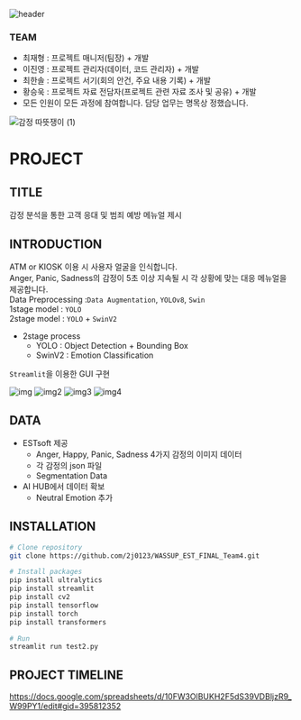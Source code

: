 ![header](https://capsule-render.vercel.app/api?type=waving&color=BDBDB6&height=200&section=header&text=WASSUP%20FINAL%20PROJECT&fontColor=FFFFFF&fontSize=70)
### TEAM
  + 최재형 : 프로젝트 매니저(팀장) + 개발 
  + 이진영 : 프로젝트 관리자(데이터, 코드 관리자) + 개발
  + 최한솔 : 프로젝트 서기(회의 안건, 주요 내용 기록) + 개발
  + 황승욱 : 프로젝트 자료 전담자(프로젝트 관련 자료 조사 및 공유) + 개발
  + 모든 인원이 모든 과정에 참여합니다. 담당 업무는 명목상 정했습니다.

![감정 따뜻쟁이 (1)](https://github.com/2j0123/WASSUP_EST_FINAL_Team4/assets/91775854/e2aa64fc-017b-4ddf-b2b7-ca5c46f99080)

# PROJECT  
## TITLE
감정 분석을 통한 고객 응대 및 범죄 예방 메뉴얼 제시

## INTRODUCTION
ATM or KIOSK 이용 시 사용자 얼굴을 인식합니다. <br>
Anger, Panic, Sadness의 감정이 5초 이상 지속될 시 각 상황에 맞는 대응 메뉴얼을 제공합니다. <br>
Data Preprocessing :`Data Augmentation`, `YOLOv8`, `Swin` <br>
1stage model : `YOLO` <br>
2stage model : `YOLO` + `SwinV2` <br>
* 2stage process
  - YOLO : Object Detection + Bounding Box
  - SwinV2 : Emotion Classification

`Streamlit`을 이용한 GUI 구현

![img](https://github.com/2j0123/WASSUP_EST_FINAL_Team4/assets/63550106/15103646-00a6-4248-970e-61e733d7f2bb)
![img2](https://github.com/2j0123/WASSUP_EST_FINAL_Team4/assets/63550106/0604bf21-ce4d-4d68-ad56-2ce6e2ef3968)
![img3](https://github.com/2j0123/WASSUP_EST_FINAL_Team4/assets/63550106/2d56a139-f5f6-44b4-acf2-ea0896633eb4)
![img4](https://github.com/2j0123/WASSUP_EST_FINAL_Team4/assets/63550106/3a423d46-9d3e-48fe-822b-22ce512dc8ef)

## DATA
* ESTsoft 제공
   - Anger, Happy, Panic, Sadness 4가지 감정의 이미지 데이터
   - 각 감정의 json 파일
   - Segmentation Data
* AI HUB에서 데이터 확보
   - Neutral Emotion 추가

## INSTALLATION
```bash
# Clone repository
git clone https://github.com/2j0123/WASSUP_EST_FINAL_Team4.git
```

```bash
# Install packages
pip install ultralytics
pip install streamlit
pip install cv2
pip install tensorflow
pip install torch
pip install transformers
```

```bash
# Run
streamlit run test2.py
```

## PROJECT TIMELINE
https://docs.google.com/spreadsheets/d/10FW3OlBUKH2F5dS39VDBljzR9_W99PY1/edit#gid=395812352
